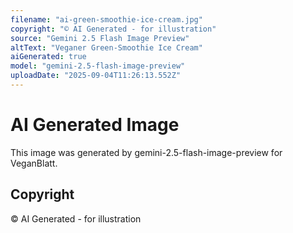 ```yaml
---
filename: "ai-green-smoothie-ice-cream.jpg"
copyright: "© AI Generated - for illustration"
source: "Gemini 2.5 Flash Image Preview"
altText: "Veganer Green-Smoothie Ice Cream"
aiGenerated: true
model: "gemini-2.5-flash-image-preview"
uploadDate: "2025-09-04T11:26:13.552Z"
---
```


# AI Generated Image

This image was generated by gemini-2.5-flash-image-preview for VeganBlatt.

## Copyright
© AI Generated - for illustration
